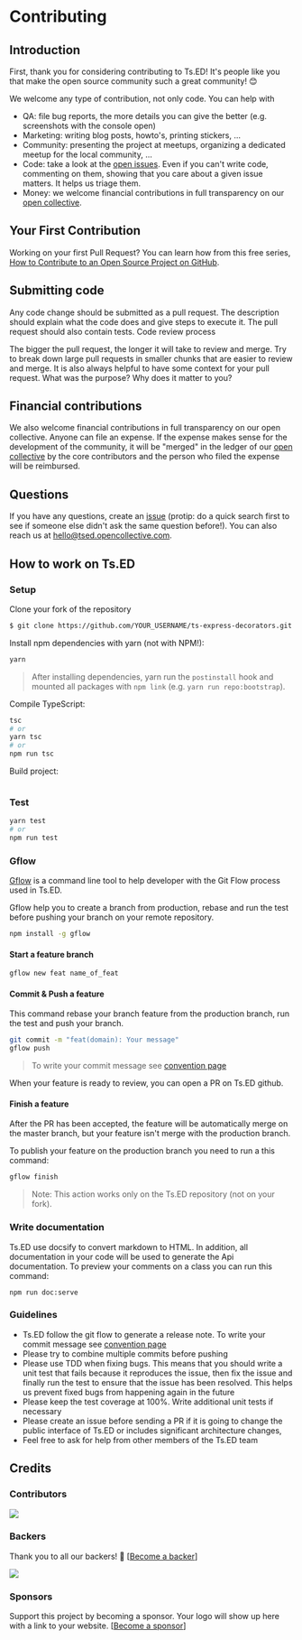 # Contributing 
## Introduction

First, thank you for considering contributing to Ts.ED! It's people like you that make the open source community such a great community! 😊

We welcome any type of contribution, not only code. You can help with

- QA: file bug reports, the more details you can give the better (e.g. screenshots with the console open)
- Marketing: writing blog posts, howto's, printing stickers, ...
- Community: presenting the project at meetups, organizing a dedicated meetup for the local community, ...
- Code: take a look at the [open issues](https://github.com/TypedProject/ts-express-decorators/issues). Even if you can't write code, commenting on them, showing that you care about a given issue matters. It helps us triage them.
- Money: we welcome financial contributions in full transparency on our [open collective](https://opencollective.com/tsed).

## Your First Contribution

Working on your first Pull Request? You can learn how from this free series, [How to Contribute to an Open Source Project on GitHub](https://egghead.io/series/how-to-contribute-to-an-open-source-project-on-github).

## Submitting code

Any code change should be submitted as a pull request. The description should explain what the code does and give steps to execute it. The pull request should also contain tests.
Code review process

The bigger the pull request, the longer it will take to review and merge. Try to break down large pull requests in smaller chunks that are easier to review and merge. It is also always helpful to have some context for your pull request. What was the purpose? Why does it matter to you?

## Financial contributions

We also welcome financial contributions in full transparency on our open collective. Anyone can file an expense. If the expense makes sense for the development of the community, it will be "merged" in the ledger of our [open collective](https://opencollective.com/tsed) by the core contributors and the person who filed the expense will be reimbursed.

## Questions

If you have any questions, create an [issue](https://github.com/TypedProject/ts-express-decorators/issues) (protip: do a quick search first to see if someone else didn't ask the same question before!). You can also reach us at hello@tsed.opencollective.com.

## How to work on Ts.ED
### Setup

Clone your fork of the repository

```bash
$ git clone https://github.com/YOUR_USERNAME/ts-express-decorators.git
```

Install npm dependencies with yarn (not with NPM!):
```bash
yarn
```
> After installing dependencies, yarn run the `postinstall` hook and mounted all packages with `npm link` (e.g. `yarn run repo:bootstrap`).

Compile TypeScript:
```bash
tsc
# or
yarn tsc
# or
npm run tsc
```

Build project:
```
```

### Test

```bash
yarn test
# or
npm run test
```

### Gflow

[Gflow](https://www.npmjs.com/package/gflow) is a command line tool to help developer with the Git Flow process used in Ts.ED.

Gflow help you to create a branch from production, rebase and run the test before pushing your branch on your remote repository.

```bash
npm install -g gflow
```

#### Start a feature branch

```bash
gflow new feat name_of_feat
```

#### Commit & Push a feature

This command rebase your branch feature from the production branch, run the test and push your branch.

```bash
git commit -m "feat(domain): Your message"
gflow push
```
> To write your commit message see [convention page](https://docs.google.com/document/d/1QrDFcIiPjSLDn3EL15IJygNPiHORgU1_OOAqWjiDU5Y/edit)

When your feature is ready to review, you can open a PR on Ts.ED github.

#### Finish a feature

After the PR has been accepted, the feature will be automatically merge on the master branch, but
your feature isn't merge with the production branch.

To publish your feature on the production branch you need to run a this command:

```bash
gflow finish
```

> Note: This action works only on the Ts.ED repository (not on your fork).

### Write documentation

Ts.ED use docsify to convert markdown to HTML. In addition, all documentation in your code will be used to generate
the Api documentation. To preview your comments on a class you can run this command:

```
npm run doc:serve
```

### Guidelines

- Ts.ED follow the git flow to generate a release note. To write your commit message see [convention page](https://docs.google.com/document/d/1QrDFcIiPjSLDn3EL15IJygNPiHORgU1_OOAqWjiDU5Y/edit)
- Please try to combine multiple commits before pushing
- Please use TDD when fixing bugs. This means that you should write a unit test that fails because it reproduces the issue, then fix the issue and finally run the test to ensure that the issue has been resolved. This helps us prevent fixed bugs from happening again in the future
- Please keep the test coverage at 100%. Write additional unit tests if necessary
- Please create an issue before sending a PR if it is going to change the public interface of Ts.ED or includes significant architecture changes,
- Feel free to ask for help from other members of the Ts.ED team

## Credits
### Contributors

<a href="https://github.com/TypedProject/ts-express-decorators/graphs/contributors"><img src="https://opencollective.com/tsed/contributors.svg?width=890" /></a>


### Backers

Thank you to all our backers! 🙏 [[Become a backer](https://opencollective.com/tsed#backer)]

<a href="https://opencollective.com/tsed#backers" target="_blank"><img src="https://opencollective.com/tsed/backers.svg?width=890"></a>


### Sponsors

Support this project by becoming a sponsor. Your logo will show up here with a link to your website. [[Become a sponsor](https://opencollective.com/tsed#sponsor)]

<!-- This `CONTRIBUTING.md` is based on @nayafia's template https://github.com/nayafia/contributing-template -->
